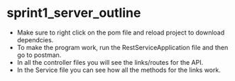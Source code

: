 # sprint1_server_outline

- Make sure to right click on the pom file and reload project to download dependcies.
- To make the program work, run the RestServiceApplication file and then go to postman.
- In all the controller files you will see the links/routes for the API.
- In the Service file you can see how all the methods for the links work.
